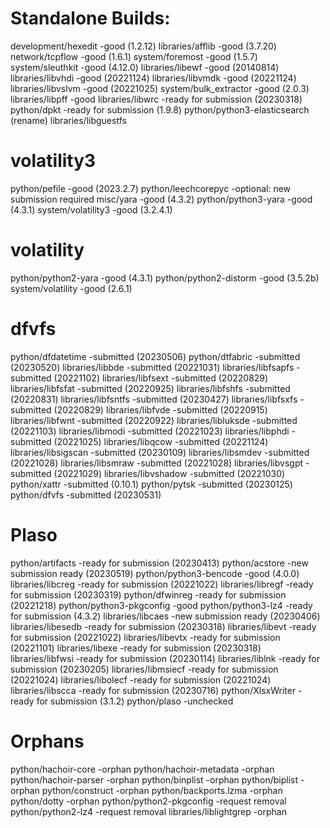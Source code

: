 # Standalone Builds:
development/hexedit              -good (1.2.12)
libraries/afflib                 -good (3.7.20)
network/tcpflow                  -good (1.6.1)
system/foremost                  -good (1.5.7) 
system/sleuthkit                 -good (4.12.0)
libraries/libewf                 -good (20140814)
libraries/libvhdi                -good (20221124)
libraries/libvmdk                -good (20221124)
libraries/libvslvm               -good (20221025)
system/bulk_extractor            -good (2.0.3)
libraries/libpff                 -good
libraries/libwrc                 -ready for submission (20230318)
python/dpkt                      -ready for submission (1.9.8)
python/python3-elasticsearch     (rename)
libraries/libguestfs

# volatility3
python/pefile                    -good (2023.2.7)
python/leechcorepyc              -optional: new submission required
misc/yara                        -good (4.3.2)
python/python3-yara              -good (4.3.1)
system/volatility3               -good (3.2.4.1)

# volatility
python/python2-yara              -good (4.3.1)
python/python2-distorm           -good (3.5.2b)
system/volatility                -good (2.6.1)

# dfvfs
python/dfdatetime                -submitted (20230506)
python/dtfabric                  -submitted (20230520)
libraries/libbde                 -submitted (20221031)
libraries/libfsapfs              -submitted (20221102)
libraries/libfsext               -submitted (20220829)
libraries/libfsfat               -submitted (20220925)
libraries/libfshfs               -submitted (20220831)
libraries/libfsntfs              -submitted (20230427)
libraries/libfsxfs               -submitted (20220829)
libraries/libfvde                -submitted (20220915)
libraries/libfwnt                -submitted (20220922)
libraries/libluksde              -submitted (20221103)
libraries/libmodi                -submitted (20221023)
libraries/libphdi                -submitted (20221025)
libraries/libqcow                -submitted (20221124)
libraries/libsigscan             -submitted (20230109)
libraries/libsmdev               -submitted (20221028)
libraries/libsmraw               -submitted (20221028)
libraries/libvsgpt               -submitted (20221029)
libraries/libvshadow             -submitted (20221030)
python/xattr                     -submitted (0.10.1)
python/pytsk                     -submitted (20230125)
python/dfvfs                     -submitted (20230531)

# Plaso
python/artifacts                 -ready for submission (20230413)
python/acstore                   -new submission ready (20230519)
python/python3-bencode           -good (4.0.0)
libraries/libcreg                -ready for submission (20221022)
libraries/libregf                -ready for submission (20230319)
python/dfwinreg                  -ready for submission (20221218)
python/python3-pkgconfig         -good
python/python3-lz4               -ready for submission (4.3.2)
libraries/libcaes                -new submission ready (20230406)
libraries/libesedb               -ready for submission (20230318)
libraries/libevt                 -ready for submission (20221022)
libraries/libevtx                -ready for submission (20221101)
libraries/libexe                 -ready for submission (20230318)
libraries/libfwsi                -ready for submission (20230114)
libraries/liblnk                 -ready for submission (20230205)
libraries/libmsiecf              -ready for submission (20221024)
libraries/libolecf               -ready for submission (20221024)
libraries/libscca                -ready for submission (20230716)
python/XlsxWriter                -ready for submission (3.1.2)
python/plaso                     -unchecked

# Orphans

python/hachoir-core              -orphan
python/hachoir-metadata          -orphan
python/hachoir-parser            -orphan
python/binplist                  -orphan
python/biplist                   -orphan
python/construct                 -orphan
python/backports.lzma            -orphan
python/dotty                     -orphan
python/python2-pkgconfig         -request removal
python/python2-lz4               -request removal
libraries/liblightgrep           -orphan

